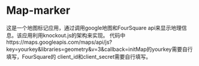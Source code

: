 # Map-marker
这是一个地图标记应用，通过调用google地图和FourSquare api来显示地理信息。该应用利用knockout.js的架构来实现。
代码中https://maps.googleapis.com/maps/api/js?key=yourkey&libraries=geometry&v=3&callback=initMap的yourkey需要自行填写，FourSquare的 client_id和client_secret需要自行填写。
